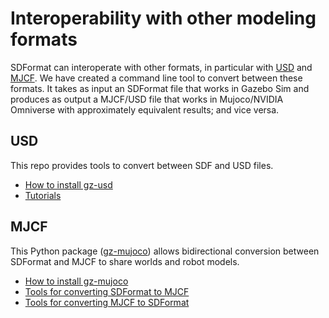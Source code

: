 # Interoperability with other modeling formats

SDFormat can interoperate with other formats, in particular with [USD](https://graphics.pixar.com/usd/release/index.html)
and [MJCF](https://mujoco.readthedocs.io/en/latest/modeling.html).
We have created a command line tool to convert between these formats.
It takes as input an SDFormat file that works in Gazebo Sim and produces as output a MJCF/USD file
that works in Mujoco/NVIDIA Omniverse with approximately equivalent results; and vice versa.

## USD
This repo provides tools to convert between SDF and USD files.

 - [How to install gz-usd](https://github.com/gazebosim/gz-usd/tree/ahcorde/update/readme#requirements)
 - [Tutorials](https://github.com/gazebosim/gz-usd/blob/ahcorde/update/readme/tutorials/convert_sdf_to_usd.md)

## MJCF

This Python package ([gz-mujoco](https://github.com/gazebosim/gz-mujoco/)) allows bidirectional
conversion between SDFormat and MJCF to share worlds and robot models.

 - [How to install gz-mujoco](https://github.com/gazebosim/gz-mujoco/tree/main/sdformat_mjcf#install-sdformat-mjcf)
 - [Tools for converting SDFormat to MJCF](https://github.com/gazebosim/gz-mujoco/tree/main/sdformat_mjcf#tools-for-converting-sdformat-to-mjcf)
 - [Tools for converting MJCF to SDFormat](https://github.com/gazebosim/gz-mujoco/tree/main/sdformat_mjcf#tools-for-converting-mjcf-to-sdformat)
